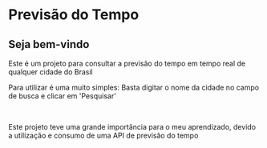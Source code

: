<h1>Previsão do Tempo</h1>

<h2>Seja bem-vindo</h2>

<p>Este é um projeto para consultar a previsão do tempo em tempo real de qualquer cidade do Brasil</p>
<p>Para utilizar é uma muito simples: Basta digitar o nome da cidade no campo de busca e clicar em 'Pesquisar'<p/> <br>


<p>Este projeto teve uma grande importância para o meu aprendizado, devido a utilização e consumo de uma API de previsão do tempo</p>
